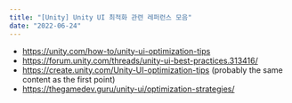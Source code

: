 ```yaml
---
title: "[Unity] Unity UI 최적화 관련 레퍼런스 모음"
date: "2022-06-24"
---
```


- https://unity.com/how-to/unity-ui-optimization-tips
- https://forum.unity.com/threads/unity-ui-best-practices.313416/
- https://create.unity.com/Unity-UI-optimization-tips (probably the same content as the first point)
- https://thegamedev.guru/unity-ui/optimization-strategies/
